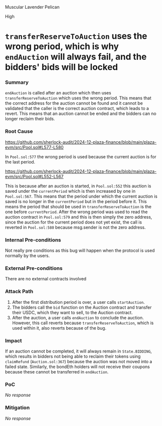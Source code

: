 Muscular Lavender Pelican

High

# `transferReserveToAuction` uses the wrong period, which is why `endAuction` will always fail, and the bidders' bids will be locked

### Summary

`endAuction` is called after an auction which then uses `transferReserveToAuction` which uses the wrong period. This means that the correct address for the auction cannot be found and it cannot be validated that the caller is the correct auction contract, which leads to a revert. This means that an auction cannot be ended and the bidders can no longer reclaim their bids.

### Root Cause

https://github.com/sherlock-audit/2024-12-plaza-finance/blob/main/plaza-evm/src/Pool.sol#L577-L580

In `Pool.sol:577` the wrong period is used because the current auction is for the last period. 

https://github.com/sherlock-audit/2024-12-plaza-finance/blob/main/plaza-evm/src/Pool.sol#L552-L567

This is because after an auction is started, in `Pool.sol:552` this auction is saved under the `currentPeriod` which is then increased by one in `Pool.sol:567`. This means that the period under which the current auction is saved is no longer in the `currentPeriod` but in the period before it. This means the period that should be used in `transferReserveToAuction` is the one before `currentPeriod`. After the wrong period was used to read the auction contract in `Pool.sol:579` and this is then simply the zero address, since the auction for the current period does not yet exist, the call is reverted in `Pool.sol:580` because msg.sender is not the zero address.

### Internal Pre-conditions

Not really pre conditions as this bug will happen when the protocol is used normally by the users.

### External Pre-conditions

There are no external contracts involved

### Attack Path

1. After the first distribution period is over, a user calls `startAuction`.
2. The bidders call the `bid` function on the Auction contract and transfer their USDC, which they want to sell, to the Auction contract.
3. After the auction, a user calls `endAuction` to conclude the auction. However, this call reverts because `transferReserveToAuction`, which is used within it, also reverts because of the bug.

### Impact

If an auction cannot be completed, it will always remain in `State.BIDDING`, which results in bidders not being able to reclaim their tokens using `claimRefund` (`Auction.sol:367`) because the auction was not moved into a failed state. Similarly, the bondEth holders will not receive their coupons because these cannot be transferred in `endAuction`.

### PoC

_No response_

### Mitigation

_No response_